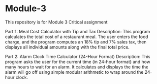 # Module-3
This repository is for Module 3 Critical assignment

Part 1: Meal Cost Calculator with Tip and Tax
Description:
This program calculates the total cost of a restaurant meal. The user enters the food charge, and the program computes an 18% tip and 7% sales tax, then displays all individual amounts along with the final total price.

Part 2: Alarm Clock Time Calculator (24-Hour Format)
Description:
This program asks the user for the current time (in 24-hour format) and how many hours to wait for an alarm. It calculates and displays the time the alarm will go off using simple modular arithmetic to wrap around the 24-hour clock.
